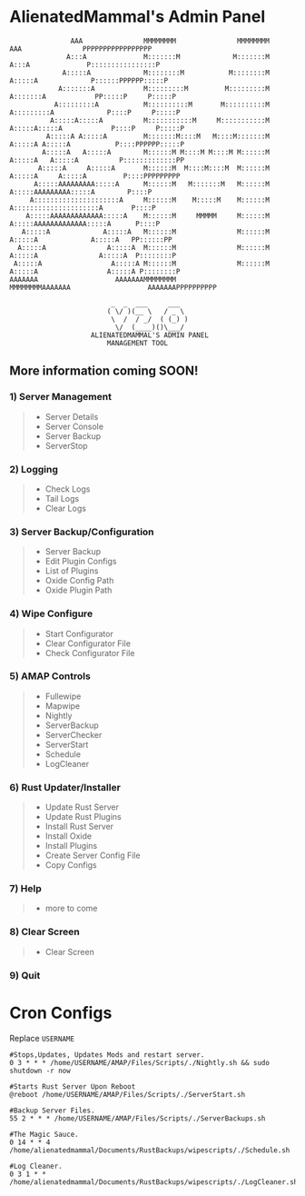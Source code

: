 # AlienatedMammal's Admin Panel 
```
       	       AAA               MMMMMMMM               MMMMMMMM               AAA               PPPPPPPPPPPPPPPPP
              A:::A              M:::::::M             M:::::::M              A:::A              P::::::::::::::::P
             A:::::A             M::::::::M           M::::::::M             A:::::A             P::::::PPPPPP:::::P
            A:::::::A            M:::::::::M         M:::::::::M            A:::::::A            PP:::::P     P:::::P
           A:::::::::A           M::::::::::M       M::::::::::M           A:::::::::A             P::::P     P:::::P
          A:::::A:::::A          M:::::::::::M     M:::::::::::M          A:::::A:::::A            P::::P     P:::::P
       	 A:::::A A:::::A         M:::::::M::::M   M::::M:::::::M         A:::::A A:::::A           P::::PPPPPP:::::P
        A:::::A   A:::::A        M::::::M M::::M M::::M M::::::M        A:::::A   A:::::A          P:::::::::::::PP
       A:::::A     A:::::A       M::::::M  M::::M::::M  M::::::M       A:::::A     A:::::A         P::::PPPPPPPPP  
      A:::::AAAAAAAAA:::::A      M::::::M   M:::::::M   M::::::M      A:::::AAAAAAAAA:::::A        P::::P    
     A:::::::::::::::::::::A     M::::::M    M:::::M    M::::::M     A:::::::::::::::::::::A       P::::P
    A:::::AAAAAAAAAAAAA:::::A    M::::::M     MMMMM     M::::::M    A:::::AAAAAAAAAAAAA:::::A      P::::P
   A:::::A             A:::::A   M::::::M               M::::::M   A:::::A             A:::::A   PP::::::PP
  A:::::A               A:::::A  M::::::M               M::::::M  A:::::A               A:::::A  P::::::::P
 A:::::A                 A:::::A M::::::M               M::::::M A:::::A                 A:::::A P::::::::P
AAAAAAA                   AAAAAAAMMMMMMMM               MMMMMMMMAAAAAAA                   AAAAAAAPPPPPPPPPP

					     _  _  ___     ___  
					    ( \/ )(__ \   / _ \ 
					     \  /  / _/  ( (_) )
					      \/  (____)()\___/ 
					ALIENATEDMAMMAL'S ADMIN PANEL
						MANAGEMENT TOOL
```

## More information coming SOON!

### 1) Server Management  
> - Server Details
> - Server Console
> - Server Backup
> - ServerStop

### 2) Logging
>- Check Logs
>- Tail Logs
>- Clear Logs

### 3) Server Backup/Configuration
> - Server Backup
> - Edit Plugin Configs
> - List of Plugins
> - Oxide Config Path
> - Oxide Plugin Path

### 4) Wipe Configure
> - Start Configurator
> - Clear Configurator File
> - Check Configurator File 

### 5) AMAP Controls
> - Fullewipe
> - Mapwipe
> - Nightly
> - ServerBackup
> - ServerChecker
> - ServerStart
> - Schedule
> - LogCleaner

### 6) Rust Updater/Installer
>- Update Rust Server
>- Update Rust Plugins
>- Install Rust Server
>- Install Oxide
>- Install Plugins
>- Create Server Config File
>- Copy Configs 

### 7) Help
>- more to come 

### 8) Clear Screen
>- Clear Screen

### 9) Quit 



# Cron Configs 
Replace ```USERNAME``` 
```
#Stops,Updates, Updates Mods and restart server.
0 3 * * * /home/USERNAME/AMAP/Files/Scripts/./Nightly.sh && sudo shutdown -r now

#Starts Rust Server Upon Reboot
@reboot /home/USERNAME/AMAP/Files/Scripts/./ServerStart.sh

#Backup Server Files.
55 2 * * * /home/USERNAME/AMAP/Files/Scripts/./ServerBackups.sh

#The Magic Sauce.
0 14 * * 4 /home/alienatedmammal/Documents/RustBackups/wipescripts/./Schedule.sh

#Log Cleaner.
0 3 1 * * /home/alienatedmammal/Documents/RustBackups/wipescripts/./LogCleaner.sh
```
